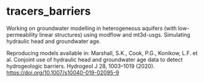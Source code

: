 # tracers_barriers
Working on groundwater modelling in heterogeneous aquifers (with low-permeability linear structures) using modflow and mt3d-usgs. Simulating hydraulic head and groundwater age.

Reproducing models available in: Marshall, S.K., Cook, P.G., Konikow, L.F. et al. Conjoint use of hydraulic head and groundwater age data to detect hydrogeologic barriers. Hydrogeol J 28, 1003–1019 (2020). https://doi.org/10.1007/s10040-019-02095-9
